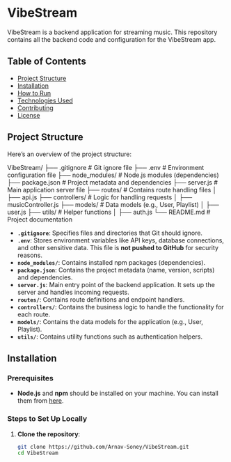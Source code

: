 # VibeStream

VibeStream is a backend application for streaming music. This repository contains all the backend code and configuration for the VibeStream app.

## Table of Contents

- [Project Structure](#project-structure)
- [Installation](#installation)
- [How to Run](#how-to-run)
- [Technologies Used](#technologies-used)
- [Contributing](#contributing)
- [License](#license)

## Project Structure

Here’s an overview of the project structure:

VibeStream/
├── .gitignore # Git ignore file
├── .env # Environment configuration file
├── node_modules/ # Node.js modules (dependencies)
├── package.json # Project metadata and dependencies
├── server.js # Main application server file
├── routes/ # Contains route handling files
│ ├── api.js
├── controllers/ # Logic for handling requests
│ ├── musicController.js
├── models/ # Data models (e.g., User, Playlist)
│ ├── user.js
├── utils/ # Helper functions
│ ├── auth.js
└── README.md # Project documentation


- **`.gitignore`**: Specifies files and directories that Git should ignore.
- **`.env`**: Stores environment variables like API keys, database connections, and other sensitive data. This file is **not pushed to GitHub** for security reasons.
- **`node_modules/`**: Contains installed npm packages (dependencies).
- **`package.json`**: Contains the project metadata (name, version, scripts) and dependencies.
- **`server.js`**: Main entry point of the backend application. It sets up the server and handles incoming requests.
- **`routes/`**: Contains route definitions and endpoint handlers.
- **`controllers/`**: Contains the business logic to handle the functionality for each route.
- **`models/`**: Contains the data models for the application (e.g., User, Playlist).
- **`utils/`**: Contains utility functions such as authentication helpers.

## Installation

### Prerequisites

- **Node.js** and **npm** should be installed on your machine. You can install them from [here](https://nodejs.org/).

### Steps to Set Up Locally

1. **Clone the repository**:

   ```bash
   git clone https://github.com/Arnav-Soney/VibeStream.git
   cd VibeStream
